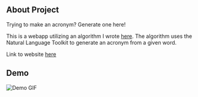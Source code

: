 ## About Project

Trying to make an acronym? Generate one here!

This is a webapp utilizing an algorithm I wrote [here](https://github.com/jakeane/acronym_generator). The algorithm uses the Natural Language Toolkit to generate an acronym from a given word.

Link to website [here](http://www.boboddy.net/)

## Demo

![Demo GIF](https://media.giphy.com/media/QZCdZX0LknNRVogrnU/giphy.gif)

